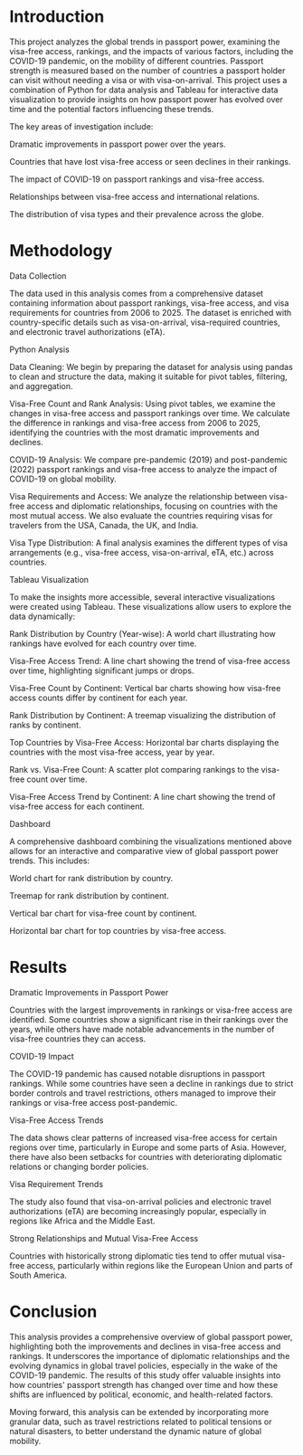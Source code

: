 # **Introduction**

This project analyzes the global trends in passport power, examining the visa-free access, rankings, and the impacts of various factors, including the COVID-19 pandemic, on the mobility of different countries. Passport strength is measured based on the number of countries a passport holder can visit without needing a visa or with visa-on-arrival. This project uses a combination of Python for data analysis and Tableau for interactive data visualization to provide insights on how passport power has evolved over time and the potential factors influencing these trends.

The key areas of investigation include:

Dramatic improvements in passport power over the years.

Countries that have lost visa-free access or seen declines in their rankings.

The impact of COVID-19 on passport rankings and visa-free access.

Relationships between visa-free access and international relations.

The distribution of visa types and their prevalence across the globe.

# **Methodology**

Data Collection

The data used in this analysis comes from a comprehensive dataset containing information about passport rankings, visa-free access, and visa requirements for countries from 2006 to 2025. The dataset is enriched with country-specific details such as visa-on-arrival, visa-required countries, and electronic travel authorizations (eTA).

Python Analysis

Data Cleaning: We begin by preparing the dataset for analysis using pandas to clean and structure the data, making it suitable for pivot tables, filtering, and aggregation.

Visa-Free Count and Rank Analysis: Using pivot tables, we examine the changes in visa-free access and passport rankings over time. We calculate the difference in rankings and visa-free access from 2006 to 2025, identifying the countries with the most dramatic improvements and declines.

COVID-19 Analysis: We compare pre-pandemic (2019) and post-pandemic (2022) passport rankings and visa-free access to analyze the impact of COVID-19 on global mobility.

Visa Requirements and Access: We analyze the relationship between visa-free access and diplomatic relationships, focusing on countries with the most mutual access. We also evaluate the countries requiring visas for travelers from the USA, Canada, the UK, and India.

Visa Type Distribution: A final analysis examines the different types of visa arrangements (e.g., visa-free access, visa-on-arrival, eTA, etc.) across countries.

Tableau Visualization

To make the insights more accessible, several interactive visualizations were created using Tableau. These visualizations allow users to explore the data dynamically:

Rank Distribution by Country (Year-wise): A world chart illustrating how rankings have evolved for each country over time.

Visa-Free Access Trend: A line chart showing the trend of visa-free access over time, highlighting significant jumps or drops.

Visa-Free Count by Continent: Vertical bar charts showing how visa-free access counts differ by continent for each year.

Rank Distribution by Continent: A treemap visualizing the distribution of ranks by continent.

Top Countries by Visa-Free Access: Horizontal bar charts displaying the countries with the most visa-free access, year by year.

Rank vs. Visa-Free Count: A scatter plot comparing rankings to the visa-free count over time.

Visa-Free Access Trend by Continent: A line chart showing the trend of visa-free access for each continent.

Dashboard

A comprehensive dashboard combining the visualizations mentioned above allows for an interactive and comparative view of global passport power trends. This includes:

World chart for rank distribution by country.

Treemap for rank distribution by continent.

Vertical bar chart for visa-free count by continent.

Horizontal bar chart for top countries by visa-free access.

# **Results**
Dramatic Improvements in Passport Power

Countries with the largest improvements in rankings or visa-free access are identified. Some countries show a significant rise in their rankings over the years, while others have made notable advancements in the number of visa-free countries they can access.

COVID-19 Impact

The COVID-19 pandemic has caused notable disruptions in passport rankings. While some countries have seen a decline in rankings due to strict border controls and travel restrictions, others managed to improve their rankings or visa-free access post-pandemic.

Visa-Free Access Trends

The data shows clear patterns of increased visa-free access for certain regions over time, particularly in Europe and some parts of Asia. However, there have also been setbacks for countries with deteriorating diplomatic relations or changing border policies.

Visa Requirement Trends

The study also found that visa-on-arrival policies and electronic travel authorizations (eTA) are becoming increasingly popular, especially in regions like Africa and the Middle East.

Strong Relationships and Mutual Visa-Free Access

Countries with historically strong diplomatic ties tend to offer mutual visa-free access, particularly within regions like the European Union and parts of South America.

# **Conclusion**

This analysis provides a comprehensive overview of global passport power, highlighting both the improvements and declines in visa-free access and rankings. It underscores the importance of diplomatic relationships and the evolving dynamics in global travel policies, especially in the wake of the COVID-19 pandemic. The results of this study offer valuable insights into how countries' passport strength has changed over time and how these shifts are influenced by political, economic, and health-related factors.

Moving forward, this analysis can be extended by incorporating more granular data, such as travel restrictions related to political tensions or natural disasters, to better understand the dynamic nature of global mobility.
